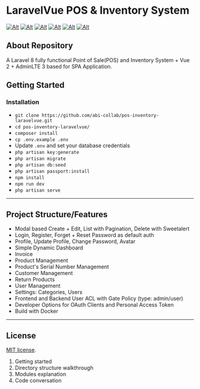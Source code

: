 
# LaravelVue POS & Inventory System

[![Alt](https://img.shields.io/badge/Laravel%20-8-F05340)](https://laravel.com/docs/8.x/readme)
[![Alt](https://img.shields.io/badge/Vue-2.6.14-41B883)](https://vuejs.org/guide/quick-start.html)
[![Alt](https://img.shields.io/badge/Admin%20LTE%20-3-lightgrey)](https://adminlte.io/docs/3.0/layout.html)
[![Alt](https://img.shields.io/badge/Bootstrap%20-4-%230099CC)](https://getbootstrap.com/docs/4.0/getting-started/introduction/)
[![Alt](https://img.shields.io/badge/Bootstrapvue%20-2.21.2-blueviolet)](https://bootstrap-vue.org/)
[![Alt](https://img.shields.io/badge/sweetalert2-9.17.2-violet)](https://sweetalert2.github.io/)

## About Repository

A Laravel 8 fully functional Point of Sale(POS) and Inventory System + Vue 2 + AdminLTE 3 based for SPA Application.

## Getting Started

### Installation

- `git clone https://github.com/abi-collab/pos-inventory-laravelvue.git`
- `cd pos-inventory-laravelvue/`
- `composer install`
- `cp .env.example .env`
- Update `.env` and set your database credentials
- `php artisan key:generate`
- `php artisan migrate`
- `php artisan db:seed`
- `php artisan passport:install`
- `npm install`
- `npm run dev`
- `php artisan serve`

---

## Project Structure/Features

- Modal based Create + Edit, List with Pagination, Delete with Sweetalert
- Login, Register, Forget + Reset Password as default auth
- Profile, Update Profile, Change Password, Avatar
- Simple Dynamic Dashboard
- Invoice
- Product Management
- Product's Serial Number Management
- Customer Management
- Return Products
- User Management
- Settings: Categories, Users
- Frontend and Backend User ACL with Gate Policy (type: admin/user)
- Developer Options for OAuth Clients and Personal Access Token
- Build with Docker

---

## License

[MIT license](https://opensource.org/licenses/MIT).

1. Getting started
2. Directory structure walkthrough
3. Modules explanation
4. Code conversation
